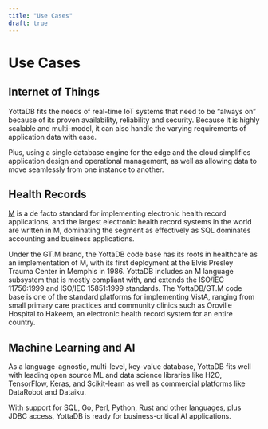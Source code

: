 ```yaml
---
title: "Use Cases"
draft: true
---
```


# Use Cases

## Internet of Things

YottaDB fits the needs of real-time IoT systems that need to be “always on” because of its proven availability, reliability and security. Because it is highly scalable and multi-model, it can also handle the varying requirements of application data with ease.

Plus, using a single database engine for the edge and the cloud simplifies application design and operational management, as well as allowing data to move seamlessly from one instance to another.

## Health Records

[M](https://en.wikipedia.org/wiki/MUMPS) is a de facto standard for implementing electronic health record applications, and the largest electronic health record systems in the world are written in M, dominating the segment as effectively as SQL dominates accounting and business applications.

Under the GT.M brand, the YottaDB code base has its roots in healthcare as an implementation of M, with its first deployment at the Elvis Presley Trauma Center in Memphis in 1986. YottaDB includes an M language subsystem that is mostly compliant with, and extends the ISO/IEC 11756:1999 and ISO/IEC 15851:1999 standards. The YottaDB/GT.M code base is one of the standard platforms for implementing VistA, ranging from small primary care practices and community clinics such as Oroville Hospital to Hakeem, an electronic health record system for an entire country.

## Machine Learning and AI

As a language-agnostic, multi-level, key-value database, YottaDB fits well with leading open source ML and data science libraries like H2O, TensorFlow, Keras, and Scikit-learn as well as commercial platforms like DataRobot and Dataiku.

With support for SQL, Go, Perl, Python, Rust and other languages, plus JDBC access, YottaDB is ready for business-critical AI applications. 